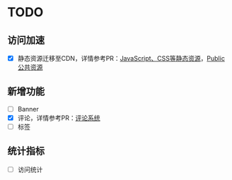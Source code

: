 
# TODO

## 访问加速

- [x] 静态资源迁移至CDN，详情参考PR：[JavaScript、CSS等静态资源]()，[Public 公共资源]()

## 新增功能

- [ ] Banner
- [x] 评论，详情参考PR：[评论系统]()
- [ ] 标签

## 统计指标

- [ ] 访问统计








[JavaScript、CSS 静态资源]: https://github.com/lizhengnacl/liz.wiki_/commit/18012924c812723a774448f41f173c06b483e96a        "JavaScript、CSS 静态资源"
[Public 公共资源]:  https://github.com/lizhengnacl/liz.wiki_/commit/3359b29ef783f6b924c229049b1c415cf9a7f827    "public 公共资源"
[评论系统]:  https://github.com/lizhengnacl/liz.wiki_/commit/a347534f091d667987db675075f598d8cf89a729    "评论系统"
